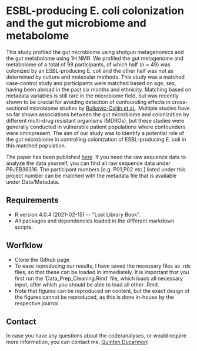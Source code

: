 # ESBL-producing E. coli colonization and the gut microbiome and metabolome

This study profiled the gut microbiome using shotgun metagenomics and the gut metabolome using 1H NMR. We profiled the gut metagenome and metabolome of a total of 98 participants, of which half (n = 49) was colonized by an ESBL-producing E. coli and the other half was not as determined by culture and molecular methods. This study was a matched case-control study and participants were matched based on age, sex, having been abroad in the past six months and ethnicity. Matching based on metadata variables is still rare in the microbiome field, but was recently shown to be crucial for avoiding detection of confounding effects in cross-sectional microbiome studies by [Bujkovic-Cvijin et al.](https://www.nature.com/articles/s41586-020-2881-9). Multiple studies have so far shown associations between the gut microbiome and colonization by different multi-drug resistant organisms (MDROs), but these studies were generally conducted in vulnerable patient populations where confounders were omnipresent. The aim of our study was to identify a potential role of the gut microbiome in controlling colonization of ESBL-producing E. coli in this matched population.

The paper has been published [here](https://www.biorxiv.org/content/10.1101/2021.05.18.444613v1).
If you need the raw sequence data to analyze the data yourself, you can find all raw sequence data under PRJEB36316.
The participant numbers [e.g. P01,P02 etc.] listed under this project number can be matched with the metadata file that is available under Data/Metadata.

## Requirements
- R version 4.0.4 (2021-02-15) -- "Lost Library Book".
- All packages and dependencies loaded in the different markdown scripts. 

## Worfklow
- Clone the Github page
- To ease reproducing our results, I have saved the necessary files as .rds files, so that these can be loaded in immediately. It is important that you first run the 'Data_Prep_Cleaning.Rmd' file, which loads all necessary input, after which you should be able to load all other .Rmd.
- Note that figures can be reproduced on content, but the exact design of the figures cannot be reproduced, as this is done in-house by the respective journal

## Contact
In case you have any questions about the code/analyses, or would require more information, you can contact me, [Quinten Ducarmon](mailto:q.r.ducarmon@lumc.nl)! 
